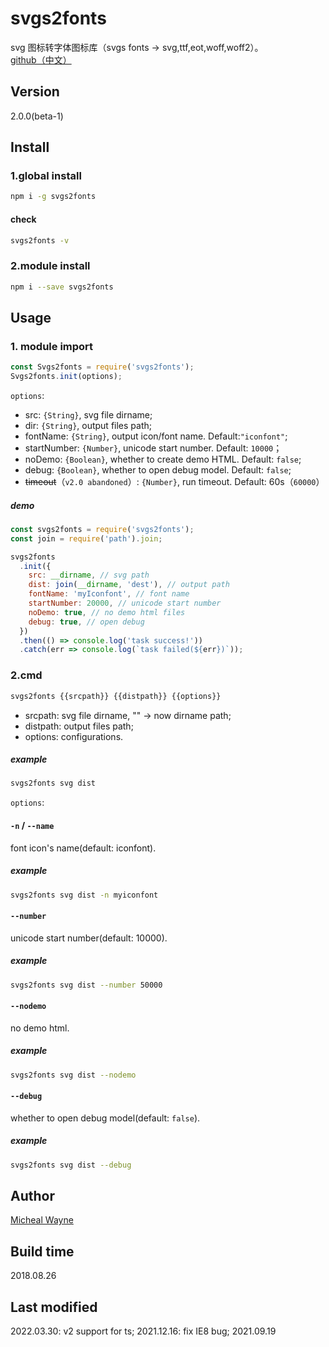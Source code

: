 # svgs2fonts

svg 图标转字体图标库（svgs fonts -> svg,ttf,eot,woff,woff2）。
[github（中文）](https://github.com/MichealWayne/svgs2fonts)

## Version

2.0.0(beta-1)

## Install

### 1.global install

```sh
npm i -g svgs2fonts
```

#### check

```sh
svgs2fonts -v
```

### 2.module install

```sh
npm i --save svgs2fonts
```

## Usage

### 1. module import

```js
const Svgs2fonts = require('svgs2fonts');
Svgs2fonts.init(options);
```

`options`:

- src: `{String}`, svg file dirname;
- dir: `{String}`, output files path;
- fontName: `{String}`, output icon/font name. Default:`"iconfont"`;
- startNumber: `{Number}`, unicode start number. Default: `10000`；
- noDemo: `{Boolean}`, whether to create demo HTML. Default: `false`;
- debug: `{Boolean}`, whether to open debug model. Default: `false`;
- ~~timeout~~（`v2.0 abandoned`）: `{Number}`, run timeout. Default: 60s（`60000`）

##### demo

```js
const svgs2fonts = require('svgs2fonts');
const join = require('path').join;

svgs2fonts
  .init({
    src: __dirname, // svg path
    dist: join(__dirname, 'dest'), // output path
    fontName: 'myIconfont', // font name
    startNumber: 20000, // unicode start number
    noDemo: true, // no demo html files
    debug: true, // open debug
  })
  .then(() => console.log('task success!'))
  .catch(err => console.log(`task failed(${err})`));
```

### 2.cmd

```sh
svgs2fonts {{srcpath}} {{distpath}} {{options}}
```

- srcpath: svg file dirname, "" -> now dirname path;
- distpath: output files path;
- options: configurations.

##### example

```sh
svgs2fonts svg dist
```

`options`:

#### `-n` / `--name`

font icon's name(default: iconfont).

##### example

```sh
svgs2fonts svg dist -n myiconfont
```

#### `--number`

unicode start number(default: 10000).

##### example

```sh
svgs2fonts svg dist --number 50000
```

#### `--nodemo`

no demo html.

##### example

```sh
svgs2fonts svg dist --nodemo
```

#### `--debug`

whether to open debug model(default: `false`).

##### example

```sh
svgs2fonts svg dist --debug
```

## Author

[Micheal Wayne](mailto:michealwayne@163.com)

## Build time

2018.08.26

## Last modified

2022.03.30: v2 support for ts;
2021.12.16: fix IE8 bug;
2021.09.19
